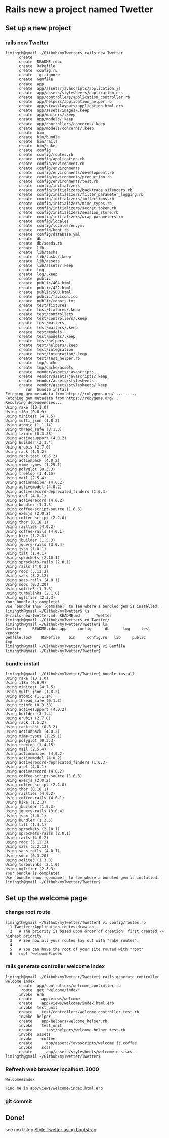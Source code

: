 
# Rails new a project named Twetter

## Set up a new project

### rails new Twetter
	limingth@gmail ~/Github/myTwetter$ rails new Twetter
	      create  
	      create  README.rdoc
	      create  Rakefile
	      create  config.ru
	      create  .gitignore
	      create  Gemfile
	      create  app
	      create  app/assets/javascripts/application.js
	      create  app/assets/stylesheets/application.css
	      create  app/controllers/application_controller.rb
	      create  app/helpers/application_helper.rb
	      create  app/views/layouts/application.html.erb
	      create  app/assets/images/.keep
	      create  app/mailers/.keep
	      create  app/models/.keep
	      create  app/controllers/concerns/.keep
	      create  app/models/concerns/.keep
	      create  bin
	      create  bin/bundle
	      create  bin/rails
	      create  bin/rake
	      create  config
	      create  config/routes.rb
	      create  config/application.rb
	      create  config/environment.rb
	      create  config/environments
	      create  config/environments/development.rb
	      create  config/environments/production.rb
	      create  config/environments/test.rb
	      create  config/initializers
	      create  config/initializers/backtrace_silencers.rb
	      create  config/initializers/filter_parameter_logging.rb
	      create  config/initializers/inflections.rb
	      create  config/initializers/mime_types.rb
	      create  config/initializers/secret_token.rb
	      create  config/initializers/session_store.rb
	      create  config/initializers/wrap_parameters.rb
	      create  config/locales
	      create  config/locales/en.yml
	      create  config/boot.rb
	      create  config/database.yml
	      create  db
	      create  db/seeds.rb
	      create  lib
	      create  lib/tasks
	      create  lib/tasks/.keep
	      create  lib/assets
	      create  lib/assets/.keep
	      create  log
	      create  log/.keep
	      create  public
	      create  public/404.html
	      create  public/422.html
	      create  public/500.html
	      create  public/favicon.ico
	      create  public/robots.txt
	      create  test/fixtures
	      create  test/fixtures/.keep
	      create  test/controllers
	      create  test/controllers/.keep
	      create  test/mailers
	      create  test/mailers/.keep
	      create  test/models
	      create  test/models/.keep
	      create  test/helpers
	      create  test/helpers/.keep
	      create  test/integration
	      create  test/integration/.keep
	      create  test/test_helper.rb
	      create  tmp/cache
	      create  tmp/cache/assets
	      create  vendor/assets/javascripts
	      create  vendor/assets/javascripts/.keep
	      create  vendor/assets/stylesheets
	      create  vendor/assets/stylesheets/.keep
	         run  bundle install
	Fetching gem metadata from https://rubygems.org/..........
	Fetching gem metadata from https://rubygems.org/..
	Resolving dependencies...
	Using rake (10.1.0) 
	Using i18n (0.6.9) 
	Using minitest (4.7.5) 
	Using multi_json (1.8.2) 
	Using atomic (1.1.14) 
	Using thread_safe (0.1.3) 
	Using tzinfo (0.3.38) 
	Using activesupport (4.0.2) 
	Using builder (3.1.4) 
	Using erubis (2.7.0) 
	Using rack (1.5.2) 
	Using rack-test (0.6.2) 
	Using actionpack (4.0.2) 
	Using mime-types (1.25.1) 
	Using polyglot (0.3.3) 
	Using treetop (1.4.15) 
	Using mail (2.5.4) 
	Using actionmailer (4.0.2) 
	Using activemodel (4.0.2) 
	Using activerecord-deprecated_finders (1.0.3) 
	Using arel (4.0.1) 
	Using activerecord (4.0.2) 
	Using bundler (1.3.5) 
	Using coffee-script-source (1.6.3) 
	Using execjs (2.0.2) 
	Using coffee-script (2.2.0) 
	Using thor (0.18.1) 
	Using railties (4.0.2) 
	Using coffee-rails (4.0.1) 
	Using hike (1.2.3) 
	Using jbuilder (1.5.3) 
	Using jquery-rails (3.0.4) 
	Using json (1.8.1) 
	Using tilt (1.4.1) 
	Using sprockets (2.10.1) 
	Using sprockets-rails (2.0.1) 
	Using rails (4.0.2) 
	Using rdoc (3.12.2) 
	Using sass (3.2.12) 
	Using sass-rails (4.0.1) 
	Using sdoc (0.3.20) 
	Using sqlite3 (1.3.8) 
	Using turbolinks (2.1.0) 
	Using uglifier (2.3.3) 
	Your bundle is complete!
	Use `bundle show [gemname]` to see where a bundled gem is installed.
	limingth@gmail ~/Github/myTwetter$ ls
	0-rails-new-twetter.md	README.md		Twetter
	limingth@gmail ~/Github/myTwetter$ cd Twetter/
	limingth@gmail ~/Github/myTwetter/Twetter$ ls
	Gemfile		README.rdoc	app		config		db		log		test		vendor
	Gemfile.lock	Rakefile	bin		config.ru	lib		public		tmp
	limingth@gmail ~/Github/myTwetter/Twetter$ vi Gemfile
	limingth@gmail ~/Github/myTwetter/Twetter$ 

### bundle install
	limingth@gmail ~/Github/myTwetter/Twetter$ bundle install
	Using rake (10.1.0) 
	Using i18n (0.6.9) 
	Using minitest (4.7.5) 
	Using multi_json (1.8.2) 
	Using atomic (1.1.14) 
	Using thread_safe (0.1.3) 
	Using tzinfo (0.3.38) 
	Using activesupport (4.0.2) 
	Using builder (3.1.4) 
	Using erubis (2.7.0) 
	Using rack (1.5.2) 
	Using rack-test (0.6.2) 
	Using actionpack (4.0.2) 
	Using mime-types (1.25.1) 
	Using polyglot (0.3.3) 
	Using treetop (1.4.15) 
	Using mail (2.5.4) 
	Using actionmailer (4.0.2) 
	Using activemodel (4.0.2) 
	Using activerecord-deprecated_finders (1.0.3) 
	Using arel (4.0.1) 
	Using activerecord (4.0.2) 
	Using coffee-script-source (1.6.3) 
	Using execjs (2.0.2) 
	Using coffee-script (2.2.0) 
	Using thor (0.18.1) 
	Using railties (4.0.2) 
	Using coffee-rails (4.0.1) 
	Using hike (1.2.3) 
	Using jbuilder (1.5.3) 
	Using jquery-rails (3.0.4) 
	Using json (1.8.1) 
	Using bundler (1.3.5) 
	Using tilt (1.4.1) 
	Using sprockets (2.10.1) 
	Using sprockets-rails (2.0.1) 
	Using rails (4.0.2) 
	Using rdoc (3.12.2) 
	Using sass (3.2.12) 
	Using sass-rails (4.0.1) 
	Using sdoc (0.3.20) 
	Using sqlite3 (1.3.8) 
	Using turbolinks (2.1.0) 
	Using uglifier (2.3.3) 
	Your bundle is complete!
	Use `bundle show [gemname]` to see where a bundled gem is installed.
	limingth@gmail ~/Github/myTwetter/Twetter$ 

## Set up the welcome page

### change root route
	limingth@gmail ~/Github/myTwetter/Twetter$ vi config/routes.rb 
	  1 Twetter::Application.routes.draw do
	  2   # The priority is based upon order of creation: first created -> highest priority.
	  3   # See how all your routes lay out with "rake routes".
	  4 
	  5   # You can have the root of your site routed with "root"
	  6   root 'welcome#index'

### rails generate controller welcome index
	limingth@gmail ~/Github/myTwetter/Twetter$ rails generate controller welcome index
	      create  app/controllers/welcome_controller.rb
	       route  get "welcome/index"
	      invoke  erb
	      create    app/views/welcome
	      create    app/views/welcome/index.html.erb
	      invoke  test_unit
	      create    test/controllers/welcome_controller_test.rb
	      invoke  helper
	      create    app/helpers/welcome_helper.rb
	      invoke    test_unit
	      create      test/helpers/welcome_helper_test.rb
	      invoke  assets
	      invoke    coffee
	      create      app/assets/javascripts/welcome.js.coffee
	      invoke    scss
	      create      app/assets/stylesheets/welcome.css.scss
	limingth@gmail ~/Github/myTwetter/Twetter$ 

### Refresh web browser localhost:3000
	Welcome#index

	Find me in app/views/welcome/index.html.erb

### git commit


## Done! 
see next step [Style Twetter using bootstrap](2-style-twetter-using-bootstrap.md)
